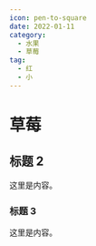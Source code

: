 ```yaml
---
icon: pen-to-square
date: 2022-01-11
category:
  - 水果
  - 草莓
tag:
  - 红
  - 小
---
```


# 草莓

## 标题 2

这里是内容。
<AudioPlayer
  src="/assets/music/周杰伦-七里香.mp3"
  title="七里香-周杰伦"
  poster="/logo.svg"
/>

### 标题 3

这里是内容。
